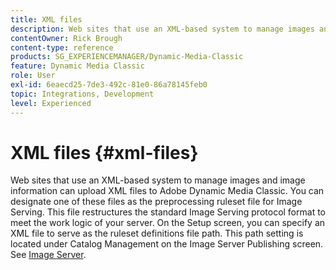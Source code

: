 ```yaml
---
title: XML files
description: Web sites that use an XML-based system to manage images and image information can upload XML files to Adobe Dynamic Media Classic. Learn more about XML files.
contentOwner: Rick Brough
content-type: reference
products: SG_EXPERIENCEMANAGER/Dynamic-Media-Classic
feature: Dynamic Media Classic
role: User
exl-id: 6eaecd25-7de3-492c-81e0-86a78145feb0
topic: Integrations, Development
level: Experienced
---
```

# XML files {#xml-files}

Web sites that use an XML-based system to manage images and image information can upload XML files to Adobe Dynamic Media Classic. You can designate one of these files as the preprocessing ruleset file for Image Serving. This file restructures the standard Image Serving protocol format to meet the work logic of your server. On the Setup screen, you can specify an XML file to serve as the ruleset definitions file path. This path setting is located under Catalog Management on the Image Server Publishing screen. See [Image Server](publish-setup.md#image_server).
